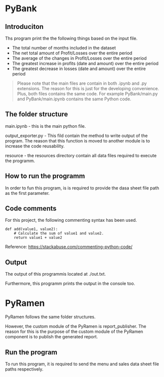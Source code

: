 # PyBank 

## Introduciton

Ths program print the the following things based on the input file. 
   * The total number of months included in the dataset
   * The net total amount of Profit/Losses over the entire period
   * The average of the changes in Profit/Losses over the entire period
   * The greatest increase in profits (date and amount) over the entire period
   * The greatest decrease in losses (date and amount) over the entire period

> Please note that the main files are contain in both .ipynb and .py extensions. The reason for this is just for the developing convenience. Plus, both files contains the same code. For example PyBank/main.py and PyBank/main.ipynb contains the same Python code. 

## The folder structure 

main.ipynb - this is the main python file. 

output_exporter.py - This fild contain the method to write output of the program. The reason that this function is moved to another module is to increase the code reusability. 

resource - the resources directory contain all data files required to execute the programm. 

## How to run the programm

In order to fun this program, is is required to provide the dasa sheet file path as the first parameter. 

## Code comments

For this project, the following commenting syntax has been used. 


```
def add(value1, value2):
    # Calculate the sum of value1 and value2.
    return value1 + value2
```

Reference: https://stackabuse.com/commenting-python-code/


## Output 

The output of this programmis located at ./out.txt. 

Furthermore, this programm prints the output in the console too. 

# PyRamen

PyRamen follows the same folder structures.

However, the custom module of the PyRamen is report_publisher. The reason for this is the purpose of the custom module of the PyRamen component is to publish the generated report.


## Run the program
To run this program, it is required to send the menu and sales data sheet file paths respectively. 
